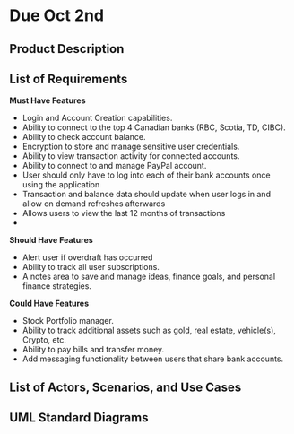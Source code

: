 # Due Oct 2nd

## Product Description

## List of Requirements

**Must Have Features**

- Login and Account Creation capabilities.
- Ability to connect to the top 4 Canadian banks (RBC, Scotia, TD, CIBC).
- Ability to check account balance.
- Encryption to store and manage sensitive user credentials.
- Ability to view transaction activity for connected accounts.
- Ability to connect to and manage PayPal account.
- User should only have to log into each of their bank accounts once using the application
- Transaction and balance data should update when user logs in and allow on demand refreshes afterwards
- Allows users to view the last 12 months of transactions
- 

**Should Have Features**

- Alert user if overdraft has occurred
- Ability to track all user subscriptions.
- A notes area to save and manage ideas, finance goals, and personal finance strategies.

**Could Have Features**

- Stock Portfolio manager.
- Ability to track additional assets such as gold, real estate, vehicle(s), Crypto, etc.
- Ability to pay bills and transfer money.
- Add messaging functionality between users that share bank accounts.

## List of Actors, Scenarios, and Use Cases

## UML Standard Diagrams
